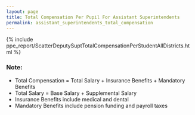 ```yaml
---
layout: page
title: Total Compensation Per Pupil For Assistant Superintendents
permalink: assistant_superintendents_total_compensation
---
```



{% include ppe_report/ScatterDeputySuptTotalCompensationPerStudentAllDistricts.html %}

### Note:
- Total Compensation = Total Salary + Insurance Benefits + Mandatory Benefits
- Total Salary = Base Salary + Supplemental Salary
- Insurance Benefits include medical and dental
- Mandatory Benefits include pension funding and payroll taxes